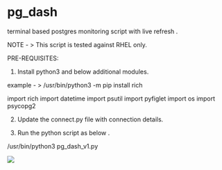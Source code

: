 # pg_dash
terminal based postgres monitoring script  with live refresh .

NOTE - > This script is tested against RHEL only. 

PRE-REQUISITES:

1. Install python3 and below additional modules.

example - > /usr/bin/python3 -m pip install rich

import rich
import datetime
import psutil
import pyfiglet
import os
import psycopg2

2. Update the connect.py file with connection details.


3. Run the python script as below .

/usr/bin/python3 pg_dash_v1.py


<a href="https://asciinema.org/a/0YrjtP1e8ao7gPE10tH3rELGt" target="_blank"><img src="https://asciinema.org/a/0YrjtP1e8ao7gPE10tH3rELGt.svg" /></a>
